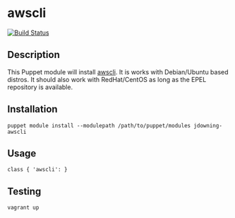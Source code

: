 # awscli

[![Build Status](https://travis-ci.org/justindowning/puppet-awscli.png)](https://travis-ci.org/justindowning/puppet-awscli)

## Description

This Puppet module will install [awscli](https://github.com/aws/aws-cli). It is works with Debian/Ubuntu based distros. It should also work with RedHat/CentOS as long as the EPEL repository is available.

## Installation

`puppet module install --modulepath /path/to/puppet/modules jdowning-awscli`

## Usage

`class { 'awscli': }`

## Testing

`vagrant up`
